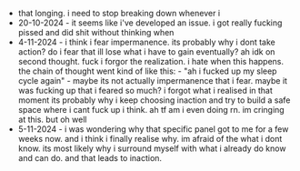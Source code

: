 - that longing. i need to stop breaking down whenever i 
- 20-10-2024 - it seems like i've developed an issue. i got really fucking pissed and did shit without thinking when 
- 4-11-2024 - i think i fear impermanence. its probably why i dont take action? do i fear that ill lose what i have to gain eventually? ah idk 
	on second thought. fuck i forgor the realization. i hate when this happens. the chain of thought went kind of like this:
		- "ah i fucked up my sleep cycle again" - maybe its not actually impermanence that i fear. 
	maybe it was fucking up that i feared so much? i forgot what i realised in that moment 
	its probably why i keep choosing inaction and try to build a safe space where i cant fuck up i think. ah tf am i even doing rn. im cringing at this. but oh well 
- 5-11-2024 - i was wondering why that specific panel got to me for a few weeks now. and i think i finally realise why. im afraid of the what i dont know. its most likely why i surround myself with what i already do know and can do. and that leads to inaction. 